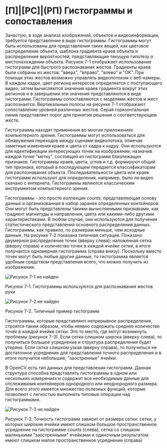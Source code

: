 # [П]|[РС]|(РП) Гистограммы и сопоставления

Зачастую, в ходе анализа изображений, объектов и видеоинформации, требуется представление в виде *гистограммы*. Гистограммы могут быть использованы для представления таких вещей, как цветовое распределение объекта, шаблона градиента краев объекта и распределение вероятностей, представляющие текущую гипотезу о местонахождении объекта. Рисунок 7-1 отображает использование гистограмм для быстрого распознавания жестов. Градиенты краев были собраны из жестов: "вверх", "вправо", "влево" и "ОК". При помощи этих жестов возможно управлять видеопотоком с веб-камеры. В каждом кадре, цвет региона интересов определяется с поступающего видео; затем вычисляются значения краев градиента вокруг этих регионов и в завершении эти значения представляются в виде гистограмм. Гистограммы сопоставляются с моделями жестов и жест распознается. Вертикальные полосы на рисунке 7-1 отображают сопоставление уровней различных жестов. Серая горизонтальная линия представляет порог для принятия решения о соответствующем жесте. 

Гистограммы находят применения во многих приложениях компьютерного зрения. Гистограммы могут использоваться для обнаружения переходов между сценами видеопотока, отмечая заметные изменения краев и цвета от кадра к кадру. Они используются для идентификации интересующих точек на изображении, назначив каждой точке "метку", состоящей из гистограмм близлежащих признаков. Гистограммы краев, цвета, углов и т.д. формируют общий тип признака, который в последующем передается классификаторам для распознавания объекта. Последовательности цвета или краев гистограмм используют для определения, например, было ли видео скачано с интернета. Гистограммы являются классическим инструментом компьютерного зрения.

Гистограммы - это просто коллекция *counts*, представляющая основу данных и организованная в набор заранее определенных *контейнеров*. Они могут быть представлены такими вычисляемыми признаками, как градиент магнитуды и направления, цвета или какими-либо другими характеристиками. В любом случае, они используются для получения статистического представления основного распределения данных. Гистограммы, как правило, по размерам меньше, чем исходные данные. На рисунке 7-2 показана типичная ситуация. Показано двумерное распределение точек (вверху слева); наложенная сетка (вверху справа) и количество точек в каждой *ячейке сетки*, в итоге получается одномерная гистограмма (справа внизу). Поскольку вместо точек могут быть любые другие данные, то гистограмма является удобным средством представления всего, что можно получить из изображения.

![Рисунок 7-1 не найден](Images/Pic_7_1.jpg)

Рисунок 7-1. Гистограммы используются для распознавания жестов руки

![Рисунок 7-2 не найден](Images/Pic_7_2.jpg)

Рисунок 7-2. Типичный пример гистограмм

Гистограммы, которые представляют непрерывное распределение, строятся таким образом, чтобы неявно содержать среднее количество точек в каждой ячейке сетки. Это то место, где могут возникнуть проблемы (рисунок 7-3). Если сетка слишком широка (вверху слева), то получиться большое усреднение и структура распределения будет утеряна. Если сетка слишком узкая (вверху справа), то получиться не достаточное усреднение для представления точного распределения и в итоге получатся небольшие, "заостренные" ячейки. 

В OpenCV есть тип данных для представления гистограмм. Данная структура способна представлять гистограммы в одном или нескольких измерениях и содержит все необходимые данные для отслеживания контейнеров однородного или неоднородного размера. Для всего этого имеется множество полезных функций, которые позволяют с легкостью выполнять типовые операции над гистограммами.

![Рисунок 7-3 не найден](Images/Pic_7_3.jpg)

Рисунок 7-3. Точность гистограмм зависит от размера сетки: сетки, у которых широкие ячейки имеют слишком большое пространственное усреднение на гистограмме counts (слева); сетка со слишком маленькими "заостренными" ячейками и одиночным результатом имеют слишком малое пространственное усреднение (справа)

